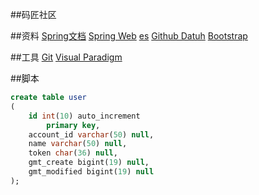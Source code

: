 ##码匠社区

##资料
[Spring文档](https://spring.io/guides)
[Spring Web](https://spring.io/guides/gs/serving-web-content/)
[es](https://elasticsearch.cn/explore/)
[Github Datuh](https://developer.github.com/apps/building-oauth-apps/creating-an-oauth-app/)
[Bootstrap](https://www.bootcss.com/)


##工具
[Git](https://git-scm.com/downloads)
[Visual Paradigm](https://www.viaual-paradign.com)


##脚本
```sql
create table user
(
	id int(10) auto_increment
		primary key,
	account_id varchar(50) null,
	name varchar(50) null,
	token char(36) null,
	gmt_create bigint(19) null,
	gmt_modified bigint(19) null
);
```

